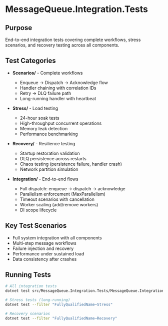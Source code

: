# MessageQueue.Integration.Tests

## Purpose

End-to-end integration tests covering complete workflows, stress scenarios, and recovery testing across all components.

## Test Categories

- **Scenarios/** - Complete workflows
  - Enqueue → Dispatch → Acknowledge flow
  - Handler chaining with correlation IDs
  - Retry → DLQ failure path
  - Long-running handler with heartbeat

- **Stress/** - Load testing
  - 24-hour soak tests
  - High-throughput concurrent operations
  - Memory leak detection
  - Performance benchmarking

- **Recovery/** - Resilience testing
  - Startup restoration validation
  - DLQ persistence across restarts
  - Chaos testing (persistence failure, handler crash)
  - Network partition simulation

- **Integration/** - End-to-end flows
  - Full dispatch: enqueue → dispatch → acknowledge
  - Parallelism enforcement (MaxParallelism)
  - Timeout scenarios with cancellation
  - Worker scaling (add/remove workers)
  - DI scope lifecycle

## Key Test Scenarios

- Full system integration with all components
- Multi-step message workflows
- Failure injection and recovery
- Performance under sustained load
- Data consistency after crashes

## Running Tests

```bash
# All integration tests
dotnet test src/MessageQueue.Integration.Tests/MessageQueue.Integration.Tests.csproj

# Stress tests (long-running)
dotnet test --filter "FullyQualifiedName~Stress"

# Recovery scenarios
dotnet test --filter "FullyQualifiedName~Recovery"
```
